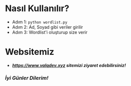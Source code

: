 ﻿# Nasıl Kullanılır?
- Adım 1: ``python wordlist.py``
- Adım 2: Ad, Soyad gibi veriler girilir
- Adım 3: Wordlist'i oluşturup size verir

# Websitemiz
- ***https://www.valqdev.xyz sitemizi ziyaret edebilirsiniz!***

### *İyi Günler Dilerim!*
